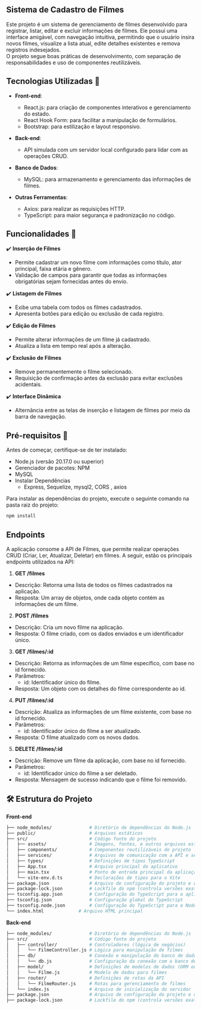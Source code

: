 ## Sistema de Cadastro de Filmes
Este projeto é um sistema de gerenciamento de filmes desenvolvido para registrar, listar, editar e excluir informações de filmes. Ele possui uma interface amigável, com navegação intuitiva, permitindo que o usuário insira novos filmes, visualize a lista atual, edite detalhes existentes e remova registros indesejados.  
O projeto segue boas práticas de desenvolvimento, com separação de responsabilidades e uso de componentes reutilizáveis.

## Tecnologias Utilizadas 🚀
- **Front-end**:  
  - React.js: para criação de componentes interativos e gerenciamento do estado.  
  - React Hook Form: para facilitar a manipulação de formulários.  
  - Bootstrap: para estilização e layout responsivo.  

- **Back-end**:  
  - API simulada com um servidor local configurado para lidar com as operações CRUD.  

- **Banco de Dados**:  
  - MySQL: para armazenamento e gerenciamento das informações de filmes.  

- **Outras Ferramentas**:  
  - Axios: para realizar as requisições HTTP.  
  - TypeScript: para maior segurança e padronização no código.  

## Funcionalidades 🌟 
✔️ **Inserção de Filmes**  
   - Permite cadastrar um novo filme com informações como título, ator principal, faixa etária e gênero.  
   - Validação de campos para garantir que todas as informações obrigatórias sejam fornecidas antes do envio.  

✔️ **Listagem de Filmes**  
   - Exibe uma tabela com todos os filmes cadastrados.  
   - Apresenta botões para edição ou exclusão de cada registro.  

✔️ **Edição de Filmes**  
   - Permite alterar informações de um filme já cadastrado.  
   - Atualiza a lista em tempo real após a alteração.  

✔️ **Exclusão de Filmes**  
   - Remove permanentemente o filme selecionado.  
   - Requisição de confirmação antes da exclusão para evitar exclusões acidentais.  

✔️ **Interface Dinâmica**  
   - Alternância entre as telas de inserção e listagem de filmes por meio da barra de navegação.

## Pré-requisitos 📜
Antes de começar, certifique-se de ter instalado:
- Node.js (versão 20.17.0 ou superior)
- Gerenciador de pacotes: NPM
- MySQL
- Instalar Dependências 
  - Express,  Sequelize, mysql2, CORS , axios

Para instalar as dependências do projeto, execute o seguinte comando na pasta raiz do projeto:
```bash
npm install
```

## Endpoints
A aplicação consome a API de Filmes, que permite realizar operações CRUD (Criar, Ler, Atualizar, Deletar) em filmes. A seguir, estão os principais endpoints utilizados na API:
1. **GET /filmes**
- Descrição: Retorna uma lista de todos os filmes cadastrados na aplicação.
- Resposta: Um array de objetos, onde cada objeto contém as informações de um filme.
2. **POST /filmes**
- Descrição: Cria um novo filme na aplicação.
- Resposta: O filme criado, com os dados enviados e um identificador único.
3. **GET /filmes/:id**
- Descrição: Retorna as informações de um filme específico, com base no id fornecido.
- Parâmetros:
  - id: Identificador único do filme.
- Resposta: Um objeto com os detalhes do filme correspondente ao id.
4. **PUT /filmes/:id**
- Descrição: Atualiza as informações de um filme existente, com base no id fornecido.
- Parâmetros:
  - id: Identificador único do filme a ser atualizado.
- Resposta: O filme atualizado com os novos dados.
5. **DELETE /filmes/:id**
- Descrição: Remove um filme da aplicação, com base no id fornecido.
- Parâmetros:
  - id: Identificador único do filme a ser deletado.
- Resposta: Mensagem de sucesso indicando que o filme foi removido.

##  🛠 Estrutura do Projeto

**Front-end**
```bash
├── node_modules/              # Diretório de dependências do Node.js
├── public/                    # Arquivos estáticos
├── src/                       # Código fonte do projeto
│   ├── assets/                # Imagens, fontes, e outros arquivos estáticos
│   ├── components/            # Componentes reutilizáveis do projeto
│   ├── services/              # Arquivos de comunicação com a API e serviços
│   ├── types/                 # Definições de tipos TypeScript
│   ├── App.tsx                # Arquivo principal do aplicativo
│   ├── main.tsx               # Ponto de entrada principal da aplicação
│   └── vite-env.d.ts          # Declarações de tipos para o Vite
├── package.json               # Arquivo de configuração do projeto e dependências
├── package-lock.json          # Lockfile do npm (controla versões exatas de dependências)
├── tsconfig.app.json          # Configuração do TypeScript para o aplicativo
├── tsconfig.json              # Configuração global do TypeScript
├── tsconfig.node.json         # Configuração do TypeScript para o Node.js
└── index.html             # Arquivo HTML principal
```
**Back-end**
```bash
├── node_modules/              # Diretório de dependências do Node.js
├── src/                       # Código fonte do projeto
│   ├── controller/            # Controladores (lógica de negócios)
│   │   └── FilmeController.js # Lógica para manipulação de filmes
│   ├── db/                    # Conexão e manipulação do banco de dados
│   │   └── db.js              # Configuração da conexão com o banco de dados
│   ├── model/                 # Definições de modelos de dados (ORM ou Mongoose)
│   │   └── Filme.js           # Modelo de dados para filmes
│   ├── router/                # Definições de rotas da API
│   │   └── FilmeRouter.js     # Rotas para gerenciamento de filmes
│   └── index.js               # Arquivo de inicialização do servidor
├── package.json               # Arquivo de configuração do projeto e dependências
├── package-lock.json          # Lockfile do npm (controla versões exatas de dependências)
```






